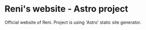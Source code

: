 # Reni's website -  Astro project

Official website of Reni. Project is using 'Astro' static site generator.